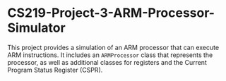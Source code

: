 # CS219-Project-3-ARM-Processor-Simulator
This project provides a simulation of an ARM processor that can execute ARM instructions. It includes an `ARMProcessor` class that represents the processor, as well as additional classes for registers and the Current Program Status Register (CSPR).
